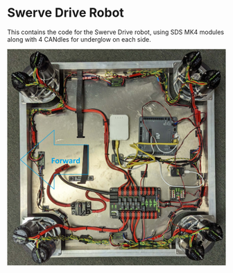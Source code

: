 # Swerve Drive Robot

This contains the code for the Swerve Drive robot, using SDS MK4 modules along with 4 CANdles for underglow on each side.

![Swerve Robot](images/SwerveBot.jpg)

